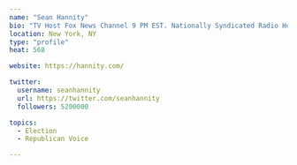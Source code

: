 ```yaml
---
name: "Sean Hannity"
bio: "TV Host Fox News Channel 9 PM EST. Nationally Syndicated Radio Host 3-6 PM EST. http://Hannity.com Retweets, Follows NOT endorsements!"
location: New York, NY
type: "profile"
heat: 568

website: https://hannity.com/

twitter:
  username: seanhannity
  url: https://twitter.com/seanhannity
  followers: 5200000

topics:
  - Election
  - Republican Voice

---
```


